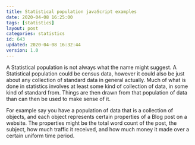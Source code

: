 ```yaml
---
title: Statistical population javaScript examples
date: 2020-04-08 16:25:00
tags: [statistics]
layout: post
categories: statistics
id: 643
updated: 2020-04-08 16:32:44
version: 1.0
---
```


A Statistical population is not always what the name might suggest. A Statistical population could be census data, however it could also be just about any collection of standard data in general actually. Much of what is done in statistics involves at least some kind of collection of data, in some kind of standard from. Things are then drawn from that population of data than can then be used to make sense of it.

For example say you have a population of data that is a collection of objects, and each object represents certain properties of a Blog post on a website. The properties might be the total word count of the post, the subject, how much traffic it received, and how much money it made over a certain uniform time period.

<!-- more -->

